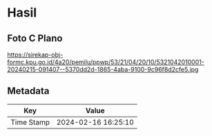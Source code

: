 # Hasil

## Foto C Plano

https://sirekap-obj-formc.kpu.go.id/4a20/pemilu/ppwp/53/21/04/20/10/5321042010001-20240215-091407--5370dd2d-1865-4aba-9100-9c96f8d2cfe5.jpg


## Metadata

| Key        | Value               |
| ---------- | ------------------- |
| Time Stamp | 2024-02-16 16:25:10 |



